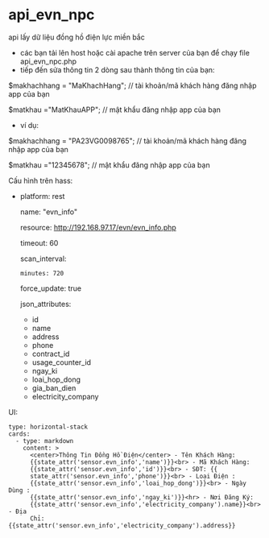 # api_evn_npc
api lấy dữ liệu đồng hồ điện lực miền bắc
- các bạn tải lên host hoặc cài apache trên server của bạn để chạy file api_evn_npc.php
- tiếp đến sửa thông tin 2 dòng sau thành thông tin của bạn:

$makhachhang = "MaKhachHang"; // tài khoản/mã khách hàng đăng nhập app của bạn

$matkhau ="MatKhauAPP";  // mật khẩu đăng nhập app của bạn
  - ví dụ:
  
$makhachhang = "PA23VG0098765"; // tài khoản/mã khách hàng đăng nhập app của bạn

$matkhau ="12345678";  // mật khẩu đăng nhập app của bạn


Cấu hình trên hass:

  - platform: rest  
  
    name: "evn_info"
    
    resource: http://192.168.97.17/evn/evn_info.php
    
    timeout: 60
    
    scan_interval:
    
        minutes: 720
      
    force_update: true
    
    json_attributes:
      - id
      - name
      - address
      - phone
      - contract_id
      - usage_counter_id
      - ngay_ki
      - loai_hop_dong
      - gia_ban_dien
      - electricity_company

UI:

    type: horizontal-stack
    cards:
      - type: markdown
        content: >
          <center>Thông Tin Đồng Hồ Điện</center> - Tên Khách Hàng:
          {{state_attr('sensor.evn_info','name')}}<br> - Mã Khách Hàng:
          {{state_attr('sensor.evn_info','id')}}<br> - SĐT: {{
          state_attr('sensor.evn_info','phone')}}<br> - Loại Điện :
          {{state_attr('sensor.evn_info','loai_hop_dong')}}<br> - Ngày Dùng :
          {{state_attr('sensor.evn_info','ngay_ki')}}<hr> - Nơi Đăng Ký:
          {{state_attr('sensor.evn_info','electricity_company').name}}<br> - Địa
          Chỉ: {{state_attr('sensor.evn_info','electricity_company').address}}
